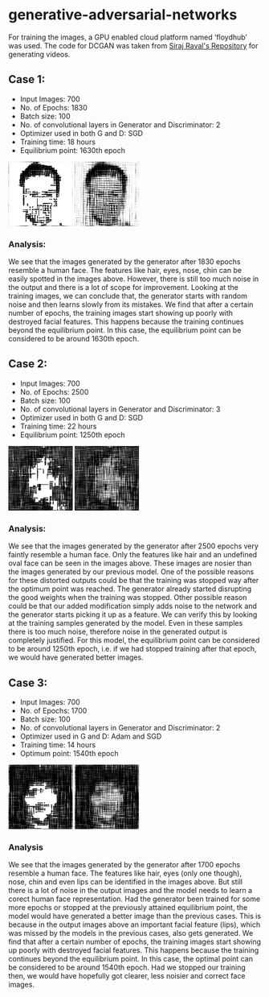 # generative-adversarial-networks

For training the images, a GPU enabled cloud platform named ‘floydhub’ was used. The code for DCGAN was taken from [Siraj Raval's Repository](https://github.com/llSourcell/how_to_generate_video) for generating videos. 

## Case 1:

* Input Images: 700
* No. of Epochs: 1830
* Batch size: 100
* No. of convolutional layers in Generator and Discriminator: 2
* Optimizer used in both G and D: SGD
* Training time: 18 hours 
* Equilibrium point: 1630th epoch

![clean image](https://github.com/rrichajalota/generative-adversarial-networks/blob/master/case%201/clean.png)  ![Dirty Image](https://github.com/rrichajalota/generative-adversarial-networks/blob/master/case%201/dirty.png)

### Analysis:

We see that the images generated by the generator after 1830 epochs resemble a human face. The features like hair, eyes, nose, chin can be easily spotted in the images above. However, there is still too much noise in the output and there is a lot of scope for improvement. Looking at the training images, we can conclude that, the generator starts with random noise and then learns slowly from its mistakes. We find that after a certain number of epochs, the training images start showing up poorly with destroyed facial features. This happens because the training continues beyond the equilibrium point. In this case, the equilibrium point can be considered to be around 1630th epoch. 

## Case 2:

* Input Images: 700
* No. of Epochs: 2500
* Batch size: 100
* No. of convolutional layers in Generator and Discriminator: 3
* Optimizer used in both G and D: SGD
* Training time: 22 hours 
* Equilibrium point: 1250th epoch

![clean image](https://github.com/rrichajalota/generative-adversarial-networks/blob/master/case%202/clean.png) ![dirty image](https://github.com/rrichajalota/generative-adversarial-networks/blob/master/case%202/dirty.png)

### Analysis:

We see that the images generated by the generator after 2500 epochs very faintly resemble a human face. Only the features like hair and an undefined oval face can be seen in the images above. These images are nosier than the images generated by our previous model. One of the possible reasons for these distorted outputs could be that the training was stopped way after the optimum point was reached. The generator already started disrupting the good weights when the training was stopped. Other possible reason could be that our added modification simply adds noise to the network and the generator starts picking it up as a feature. We can verify this by looking at the training samples generated by the model. Even in these samples there is too much noise, therefore noise in the generated output is completely justified. For this model, the equilibrium point can be considered to be around 1250th epoch, i.e. if we had stopped training after that epoch, we would have generated better images.  

## Case 3:

* Input Images: 700
* No. of Epochs: 1700
* Batch size: 100
* No. of convolutional layers in Generator and Discriminator: 2
* Optimizer used in G and D: Adam and SGD
* Training time: 14 hours 
* Optimum point: 1540th epoch

![clean image](https://github.com/rrichajalota/generative-adversarial-networks/blob/master/case%203/clean.png) ![dirty image](https://github.com/rrichajalota/generative-adversarial-networks/blob/master/case%203/dirty.png)

### Analysis

We see that the images generated by the generator after 1700 epochs resemble a human face. The features like hair, eyes (only one though), nose, chin and even lips can be identified in the images above. But still there is a lot of noise in the output images and the model needs to learn a corect human face representation. Had the generator been trained for some more epochs or stopped at the previously attained equilibrium point, the model would have generated a better image than the previous cases. This is because in the output images above an important facial feature (lips), which was missed by the models in the previous cases, also gets generated. We find that after a certain number of epochs, the training images start showing up poorly with destroyed facial features. This happens because the training continues beyond the equilibrium point. In this case, the optimal point can be considered to be around 1540th epoch. Had we stopped our training then, we would have hopefully got clearer, less noisier and correct face images.
